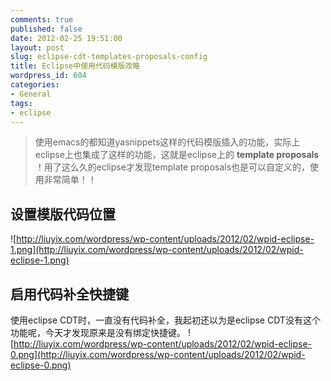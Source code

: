 ```yaml
---
comments: true
published: false
date: 2012-02-25 19:51:00
layout: post
slug: eclipse-cdt-templates-proposals-config
title: Eclipse中使用代码模版攻略
wordpress_id: 604
categories:
- General
tags:
- eclipse
---
```


> 使用emacs的都知道yasnippets这样的代码模版插入的功能，实际上eclipse上也集成了这样的功能，这就是eclipse上的 **template proposals** ！用了这么久的eclipse才发现template proposals也是可以自定义的，使用非常简单！！







## 设置模版代码位置






![http://liuyix.com/wordpress/wp-content/uploads/2012/02/wpid-eclipse-1.png](http://liuyix.com/wordpress/wp-content/uploads/2012/02/wpid-eclipse-1.png)












## 启用代码补全快捷键






使用eclipse CDT时，一直没有代码补全，我起初还以为是eclipse CDT没有这个功能呢，今天才发现原来是没有绑定快捷键。 ![http://liuyix.com/wordpress/wp-content/uploads/2012/02/wpid-eclipse-0.png](http://liuyix.com/wordpress/wp-content/uploads/2012/02/wpid-eclipse-0.png)





